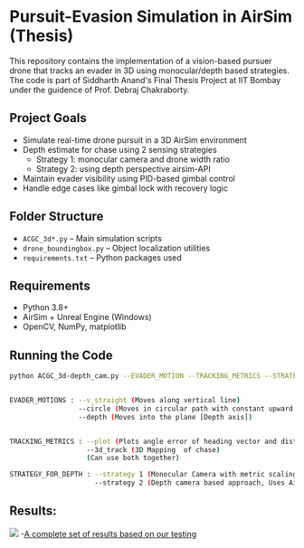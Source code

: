 # Pursuit-Evasion Simulation in AirSim (Thesis)

This repository contains the implementation of a vision-based pursuer drone that tracks an evader in 3D using monocular/depth based strategies. The code is part of Siddharth Anand's Final Thesis Project at IIT Bombay under the guidence of Prof. Debraj Chakraborty.

## Project Goals
- Simulate real-time drone pursuit in a 3D AirSim environment
- Depth estimate for chase using 2 sensing strategies
     - Strategy 1: monocular camera and drone width ratio
     - Strategy 2: using depth perspective airsim-API
- Maintain evader visibility using PID-based gimbal control
- Handle edge cases like gimbal lock with recovery logic

## Folder Structure
- `ACGC_3d*.py` – Main simulation scripts
- `drone_boundingbox.py` – Object localization utilities
- `requirements.txt` – Python packages used

## Requirements
- Python 3.8+
- AirSim + Unreal Engine (Windows)
- OpenCV, NumPy, matplotlib

## Running the Code
```bash
python ACGC_3d-depth_cam.py --EVADER_MOTION --TRACKING_METRICS --STRATEGY_FOR_DEPTH


EVADER_MOTIONS : --v_straight (Moves along vertical line) 
                 --circle (Moves in circular path with constant upward velocity [Spiral])
                 --depth (Moves into the plane [Depth axis])


TRACKING_METRICS : --plot (Plots angle error of heading vector and distance between evader and persuer)
                   --3d_track (3D Mapping  of chase)
                   (Can use both together)

STRATEGY_FOR_DEPTH : --strategy 1 (Monocular Camera with metric scaling based approach)
                     --strategy 2 (Depth camera based approach, Uses Airsim depth perspective API) [DEFAULT]
```
## Results:

![](https://github.com/anjaneya-damle/anjaneya-damle.github.io/blob/main/Depth_Chase_with_Adaptive_Power.gif)
-[A complete set of results based on our testing](https://drive.google.com/drive/folders/1tLV9xlbz8-AYGCpOn-BDob6NQro1LIBr)
